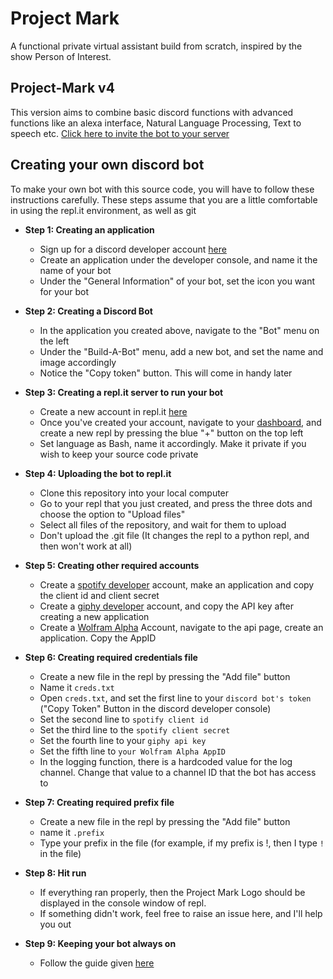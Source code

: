 # Project Mark

A functional private virtual assistant build from scratch, inspired by the show Person of Interest.

## Project-Mark v4

This version aims to combine basic discord functions with advanced functions like an alexa interface, Natural Language Processing, Text to speech etc.
[Click here to invite the bot to your server](https://discord.com/api/oauth2/authorize?client_id=781403770721402901&permissions=8&scope=bot)

## Creating your own discord bot

To make your own bot with this source code, you will have to follow these instructions carefully. These steps assume that you are a little comfortable in using the repl.it environment, as well as git

- **Step 1: Creating an application**

  - Sign up for a discord developer account [here](https://discord.com/developers/)
  - Create an application under the developer console, and name it the name of your bot
  - Under the "General Information" of your bot, set the icon you want for your bot

- **Step 2: Creating a Discord Bot**

  - In the application you created above, navigate to the "Bot" menu on the left
  - Under the "Build-A-Bot" menu, add a new bot, and set the name and image accordingly
  - Notice the "Copy token" button. This will come in handy later

- **Step 3: Creating a repl.it server to run your bot**

  - Create a new account in repl.it [here](https://repl.it/signup)
  - Once you've created your account, navigate to your [dashboard](https://repl.it/~), and create a new repl by pressing the blue "+" button on the top left
  - Set language as Bash, name it accordingly. Make it private if you wish to keep your source code private

- **Step 4: Uploading the bot to repl.it**

  - Clone this repository into your local computer
  - Go to your repl that you just created, and press the three dots and choose the option to "Upload files"
  - Select all files of the repository, and wait for them to upload
  - Don't upload the .git file (It changes the repl to a python repl, and then won't work at all)

- **Step 5: Creating other required accounts**

  - Create a [spotify developer](https://developer.spotify.com/) account, make an application and copy the client id and client secret
  - Create a [giphy developer](https://developers.giphy.com/) account, and copy the API key after creating a new application
  - Create a [Wolfram Alpha](https://www.wolframalpha.com/) Account, navigate to the api page, create an application. Copy the AppID

- **Step 6: Creating required credentials file**

  - Create a new file in the repl by pressing the "Add file" button
  - Name it `creds.txt`
  - Open `creds.txt`, and set the first line to your `discord bot's token` ("Copy Token" Button in the discord developer console)
  - Set the second line to `spotify client id`
  - Set the third line to the `spotify client secret`
  - Set the fourth line to your `giphy api key`
  - Set the fifth line to `your Wolfram Alpha AppID`
  - In the logging function, there is a hardcoded value for the log channel. Change that value to a channel ID that the bot has access to

- **Step 7: Creating required prefix file**

  - Create a new file in the repl by pressing the "Add file" button
  - name it `.prefix`
  - Type your prefix in the file (for example, if my prefix is !, then I type `!` in the file)

- **Step 8: Hit run**
  - If everything ran properly, then the Project Mark Logo should be displayed in the console window of repl.
  - If something didn't work, feel free to raise an issue here, and I'll help you out
- **Step 9: Keeping your bot always on** 
  - Follow the guide given [here](https://repl.it/talk/learn/Hosting-discordpy-bots-with-replit/11008)


<!---

## Info

### Basic functions to be added:

- [ ] Natural Language Processor ---In Development
- [ ] Text to Speech
- [ ] Speech to Text
- [ ] Video Processing
  - [ ] Face Recognition
  - [ ] Object detection

### Functions as a discord bot:

- [x] Music bot
- [x] Currency conversion bot
- [x] Converstion to and from binary or morse code

#### Do not run any programs in the subfolders, as they will not work, and might also break your packages and installations --->
